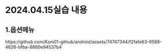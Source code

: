<h1>2024.04.15실습 내용</h1>
<h2>1.옵션메뉴 </h2>
https://github.com/Ksm01-github/android/assets/74747344/f2fafe63-9588-4626-bfba-8880e94537b4

